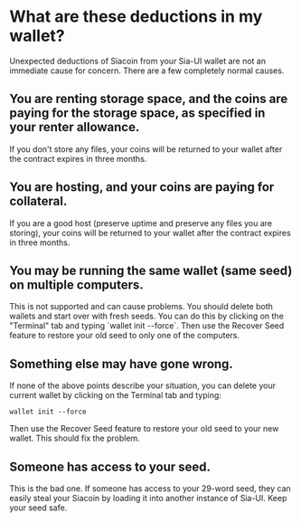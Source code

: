 # What are these deductions in my wallet?

Unexpected deductions of Siacoin from your Sia-UI wallet are not an immediate cause for concern. There are a few completely normal causes.

## **You are renting storage space, and the coins are paying for the storage space, as specified in your renter allowance.**

If you don't store any files, your coins will be returned to your wallet after the contract expires in three months.

## **You are hosting, and your coins are paying for collateral.**

If you are a good host \(preserve uptime and preserve any files you are storing\), your coins will be returned to your wallet after the contract expires in three months.

## **You may be running the same wallet \(same seed\) on multiple computers.**

This is not supported and can cause problems. You should delete both wallets and start over with fresh seeds. You can do this by clicking on the "Terminal" tab and typing \`wallet init --force\`. Then use the Recover Seed feature to restore your old seed to only one of the computers.

## **Something else may have gone wrong.**

If none of the above points describe your situation, you can delete your current wallet by clicking on the Terminal tab and typing:

`wallet init --force`

Then use the Recover Seed feature to restore your old seed to your new wallet. This should fix the problem.

## **Someone has access to your seed.**

This is the bad one. If someone has access to your 29-word seed, they can easily steal your Siacoin by loading it into another instance of Sia-UI. Keep your seed safe.

